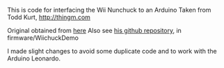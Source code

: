 This is code for interfacing the Wii Nunchuck to an Arduino
Taken from Todd Kurt, http://thingm.com

Original obtained from [here](http://todbot.com/blog/2008/02/18/wiichuck-wii-nunchuck-adapter-available/comment-page-10/)
Also see [his github
repository](http://github.com/todbot/wiichuck_adapter/), in firmware/WiichuckDemo

I made slight changes to avoid some duplicate code and to work with
the Arduino Leonardo.
